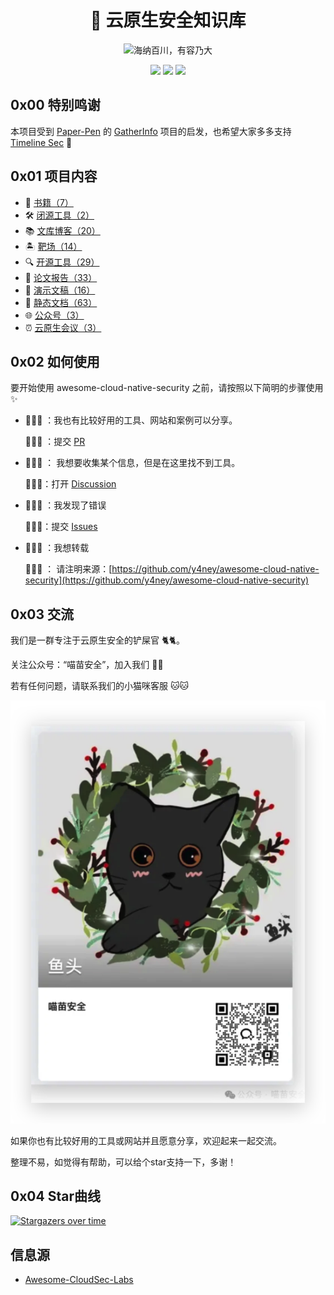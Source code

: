 <p align="center">
  <h1 align="center">🐳 云原生安全知识库</h1>
</p>

<p align="center">
  <img src="https://readme-typing-svg.demolab.com/?lines=海纳百川，有容乃大&font=Fira%20Code&center=true&width=380&height=50&duration=4000&pause=1000" alt="海纳百川，有容乃大">
</p>

<p align="center">
 <img src="https://img.shields.io/github/issues/y4ney/awesome-cloud-native-security" />
 <img src="https://img.shields.io/github/forks/y4ney/awesome-cloud-native-security" />
 <img src="https://img.shields.io/github/stars/y4ney/awesome-cloud-native-security" />
</p>

## 0x00 特别鸣谢

本项目受到 [Paper-Pen](https://github.com/Paper-Pen) 的 [GatherInfo](https://github.com/Paper-Pen/GatherInfo) 项目的启发，也希望大家多多支持 [Timeline Sec](https://github.com/TimelineSec) 💖

## 0x01 项目内容

- 📖 [书籍（7）](./books/README.md)
- 🛠️ [闭源工具（2）](./closed-source-tools/README.md)
- 📚 [文库博客（20）](./dynamic-document/README.md)
- 🏝 [靶场（14）](./labs/README.md)
- 🔍 [开源工具（29）](./open-source-tools/README.md)
- 📑 [论文报告（33）](./papers/README.md)
- 🥸 [演示文稿（16）](./slides/README.md)
- 📜 [静态文档（63）](./static-documents/README.md)
- 🌐 [公众号（3）](./wechat-public-account.md)
- ⏰ [云原生会议（3）](./conference/README.md)

## 0x02 如何使用

要开始使用 awesome-cloud-native-security 之前，请按照以下简明的步骤使用 ✨

- 🙋🏻‍♀️ ：我也有比较好用的工具、网站和案例可以分享。

    💁🏻‍♀️ ：提交 [PR](https://github.com/y4ney/InfoCollect/pulls)

- 🙋🏻‍♀️ ： 我想要收集某个信息，但是在这里找不到工具。

    💁🏻‍♀️：打开 [Discussion](https://github.com/y4ney/InfoCollect/discussions)

- 🙋🏻‍♀️ ：我发现了错误

    💁🏻‍♀️：提交 [Issues](https://github.com/y4ney/InfoCollect/issues)

- 🙋🏻‍♀️ ：我想转载

    💁🏻‍♀️ ： 请注明来源：[https://github.com/y4ney/awesome-cloud-native-security](https://github.com/y4ney/awesome-cloud-native-security)

## 0x03 交流

我们是一群专注于云原生安全的铲屎官 🐈🐈。

关注公众号：“喵苗安全”，加入我们 🎉🎉

若有任何问题，请联系我们的小猫咪客服 🐱🐱

![鱼头](./images/YuTou.png)


如果你也有比较好用的工具或网站并且愿意分享，欢迎起来一起交流。

整理不易，如觉得有帮助，可以给个star支持一下，多谢！

## 0x04 Star曲线

[![Stargazers over time](https://starchart.cc/y4ney/awesome-cloud-native-security.svg?variant=adaptive)](https://starchart.cc/y4ney/awesome-cloud-native-security)

## 信息源

- [Awesome-CloudSec-Labs](https://github.com/iknowjason/Awesome-CloudSec-Labs)
